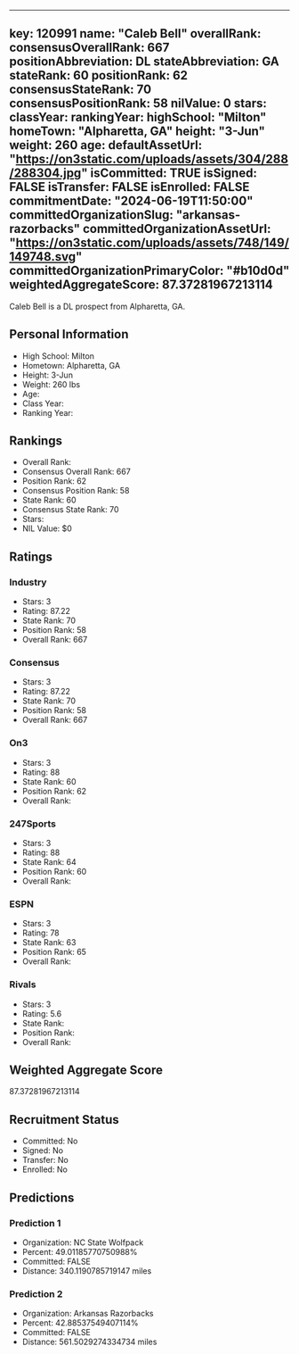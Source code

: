 ---
  key: 120991
  name: "Caleb Bell"
  overallRank: 
  consensusOverallRank: 667
  positionAbbreviation: DL
  stateAbbreviation: GA
  stateRank: 60
  positionRank: 62
  consensusStateRank: 70
  consensusPositionRank: 58
  nilValue: 0
  stars: 
  classYear: 
  rankingYear: 
  highSchool: "Milton"
  homeTown: "Alpharetta, GA"
  height: "3-Jun"
  weight: 260
  age: 
  defaultAssetUrl: "https://on3static.com/uploads/assets/304/288/288304.jpg"
  isCommitted: TRUE
  isSigned: FALSE
  isTransfer: FALSE
  isEnrolled: FALSE
  commitmentDate: "2024-06-19T11:50:00"
  committedOrganizationSlug: "arkansas-razorbacks"
  committedOrganizationAssetUrl: "https://on3static.com/uploads/assets/748/149/149748.svg"
  committedOrganizationPrimaryColor: "#b10d0d"
  weightedAggregateScore: 87.37281967213114
  ---
  
  Caleb Bell is a DL prospect from Alpharetta, GA.
  
  ## Personal Information
  - High School: Milton
  - Hometown: Alpharetta, GA
  - Height: 3-Jun
  - Weight: 260 lbs
  - Age: 
  - Class Year: 
  - Ranking Year: 
  
  ## Rankings
  - Overall Rank: 
  - Consensus Overall Rank: 667
  - Position Rank: 62
  - Consensus Position Rank: 58
  - State Rank: 60
  - Consensus State Rank: 70
  - Stars: 
  - NIL Value: $0
  
  ## Ratings
  
  ### Industry
  - Stars: 3
  - Rating: 87.22
  - State Rank: 70
  - Position Rank: 58
  - Overall Rank: 667
  
  ### Consensus
  - Stars: 3
  - Rating: 87.22
  - State Rank: 70
  - Position Rank: 58
  - Overall Rank: 667
  
  ### On3
  - Stars: 3
  - Rating: 88
  - State Rank: 60
  - Position Rank: 62
  - Overall Rank: 
  
  ### 247Sports
  - Stars: 3
  - Rating: 88
  - State Rank: 64
  - Position Rank: 60
  - Overall Rank: 
  
  ### ESPN
  - Stars: 3
  - Rating: 78
  - State Rank: 63
  - Position Rank: 65
  - Overall Rank: 
  
  ### Rivals
  - Stars: 3
  - Rating: 5.6
  - State Rank: 
  - Position Rank: 
  - Overall Rank: 
  
  ## Weighted Aggregate Score
  87.37281967213114
  
  ## Recruitment Status
  - Committed: No
  - Signed: No
  - Transfer: No
  - Enrolled: No
  
  
  
  ## Predictions
  
  ### Prediction 1
  - Organization: NC State Wolfpack
  - Percent: 49.01185770750988%
  - Committed: FALSE
  - Distance: 340.1190785719147 miles
  
  ### Prediction 2
  - Organization: Arkansas Razorbacks
  - Percent: 42.88537549407114%
  - Committed: FALSE
  - Distance: 561.5029274334734 miles
  